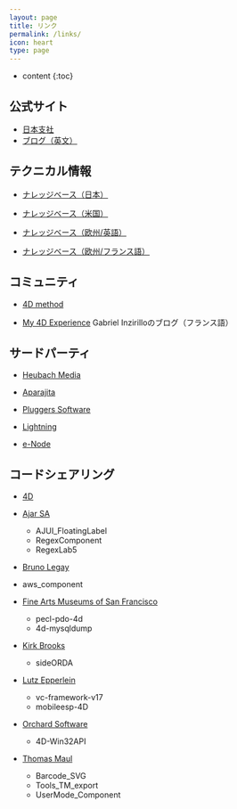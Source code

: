 ```yaml
---
layout: page
title: リンク
permalink: /links/
icon: heart
type: page
---
```


* content
{:toc}

## 公式サイト

* [日本支社](https://jp.4d.com/)
* [ブログ（英文）](https://blog.4d.com/)

## テクニカル情報

* [ナレッジベース（日本）](http://kb.4d-japan.com/)

* [ナレッジベース（米国）](https://kb.4d.com/)

* [ナレッジベース（欧州/英語）](https://taow.4d.com/Tech-Tips/tipsList.en.html/)

* [ナレッジベース（欧州/フランス語）](https://taow.4d.com/Tech-Tips/tipsList.fr.html/)

## コミュニティ

* [4D method](https://4dmethod.com/)

* [ My 4D Experience](https://my4dexperience.home.blog) Gabriel Inzirilloのブログ（フランス語）

## サードパーティ

* [Heubach Media](https://www.hmplugins.com/)

* [Aparajita](https://aparajita.com/)

* [Pluggers Software](https://www.pluggers.nl/)

* [Lightning](http://www.grahamlangley.co.uk/)

* [e-Node](http://www.e-node.net/)

## コードシェアリング

* [4D](https://github.com/4d)

* [Ajar SA](https://github.com/AJARProject)

   * AJUI_FloatingLabel
   * RegexComponent
   * RegexLab5
   
* [Bruno Legay](https://github.com/blegay)

* aws_component
   
* [Fine Arts Museums of San Francisco](https://github.com/famsf)

    * pecl-pdo-4d
    * 4d-mysqldump
    
* [Kirk Brooks](https://github.com/KirkBrooks)

    * sideORDA  
    
* [Lutz Epperlein](https://github.com/elutz)

   * vc-framework-v17
   * mobileesp-4D    
   
* [Orchard Software](https://github.com/OrchardSoftware)   
  
    * 4D-Win32API
    
* [Thomas Maul](https://github.com/ThomasMaul)

    * Barcode_SVG
    * Tools_TM_export
    * UserMode_Component

